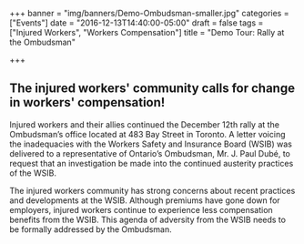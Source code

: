 +++
banner = "img/banners/Demo-Ombudsman-smaller.jpg"
categories = ["Events"]
date = "2016-12-13T14:40:00-05:00"
draft = false
tags = ["Injured Workers", "Workers Compensation"]
title = "Demo Tour: Rally at the Ombudsman"

+++
## **The injured workers' community calls for change in workers' compensation!**

Injured workers and their allies continued the December 12th rally at the Ombudsman’s office located at 483 Bay Street in Toronto. A letter voicing the inadequacies with the Workers Safety and Insurance Board (WSIB) was delivered to a representative of Ontario’s Ombudsman, Mr. J. Paul Dubé, to request that an investigation be made into the continued austerity practices of the WSIB.

The injured workers community has strong concerns about recent practices and developments at the WSIB. Although premiums have gone down for employers, injured workers continue to experience less compensation benefits from the WSIB. This agenda of adversity from the WSIB needs to be formally addressed by the Ombudsman.